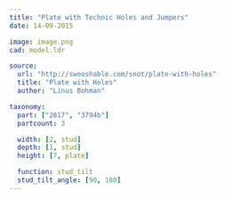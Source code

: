 ```yaml
---
title: "Plate with Technic Holes and Jumpers"
date: 14-09-2015

image: image.png
cad: model.ldr

source:
  url: "http://swooshable.com/snot/plate-with-holes"
  title: "Plate with Holes"
  author: "Linus Bohman"

taxonomy:
  part: ["2817", "3794b"]
  partcount: 3

  width: [2, stud]
  depth: [1, stud]
  height: [7, plate]

  function: stud_tilt
  stud_tilt_angle: [90, 180]
---
```

